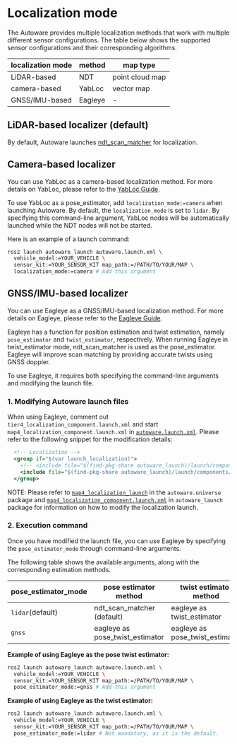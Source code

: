 # Localization mode

The Autoware provides multiple localization methods that work with multiple different sensor configurations.
The table below shows the supported sensor configurations and their corresponding algorithms.

| localization mode | method  | map type        |
| ----------------- | ------- | --------------- |
| LiDAR-based       | NDT     | point cloud map |
| camera-based      | YabLoc  | vector map      |
| GNSS/IMU-based    | Eagleye | -               |

## LiDAR-based localizer (default)

By default, Autoware launches [ndt_scan_matcher](https://github.com/autowarefoundation/autoware.universe/tree/main/localization/ndt_scan_matcher) for localization.

## Camera-based localizer

You can use YabLoc as a camera-based localization method. For more details on YabLoc, please refer to the [YabLoc Guide](yabloc-guide.md).

To use YabLoc as a pose_estimator, add `localization_mode:=camera` when launching Autoware.
By default, the `localization_mode` is set to `lidar`.
By specifying this command-line argument, YabLoc nodes will be automatically launched while the NDT nodes will not be started.

Here is an example of a launch command:

```bash
ros2 launch autoware_launch autoware.launch.xml \
  vehicle_model:=YOUR_VEHICLE \
  sensor_kit:=YOUR_SENSOR_KIT map_path:=/PATH/TO/YOUR/MAP \
  localization_mode:=camera # Add this argument
```

## GNSS/IMU-based localizer

You can use Eagleye as a GNSS/IMU-based localization method. For more details on Eagleye, please refer to the [Eagleye Guide](eagleye-guide.md).

Eagleye has a function for position estimation and twist estimation, namely `pose_estimator` and `twist_estimator`, respectively.
When running Eagleye in twist_estimator mode, ndt_scan_matcher is used as the pose_estimator.
Eagleye will improve scan matching by providing accurate twists using GNSS doppler.

To use Eagleye, it requires both specifying the command-line arguments and modifying the launch file.

### 1. Modifying Autoware launch files

When using Eagleye, comment out `tier4_localization_component.launch.xml` and start `map4_localization_component.launch.xml` in [`autoware.launch.xml`](https://github.com/autowarefoundation/autoware_launch/blob/main/autoware_launch/launch/autoware.launch.xml).
Please refer to the following snippet for the modification details:

```xml
  <!-- Localization -->
  <group if="$(var launch_localization)">
    <!-- <include file="$(find-pkg-share autoware_launch)/launch/components/tier4_localization_component.launch.xml"/> -->
    <include file="$(find-pkg-share autoware_launch)/launch/components/map4_localization_component.launch.xml"/>
  </group>
```

NOTE: Please refer to [`map4_localization_launch`](https://github.com/autowarefoundation/autoware.universe/tree/main/launch/map4_localization_launch) in the `autoware.universe` package and [`map4_localization_component.launch.xml`](https://github.com/autowarefoundation/autoware_launch/blob/main/autoware_launch/launch/components/map4_localization_component.launch.xml) in `autoware_launch` package for information on how to modify the localization launch.

### 2. Execution command

Once you have modified the launch file, you can use Eagleye by specifying the `pose_estimator_mode` through command-line arguments.

The following table shows the available arguments, along with the corresponding estimation methods.

| pose_estimator_mode | pose estimator method           | twist estimator method          |
| ------------------- | ------------------------------- | ------------------------------- |
| `lidar`(default)    | ndt_scan_matcher (default)      | eagleye as twist_estimator      |
| `gnss`              | eagleye as pose_twist_estimator | eagleye as pose_twist_estimator |

**Example of using Eagleye as the pose twist estimator:**

```bash
ros2 launch autoware_launch autoware.launch.xml \
  vehicle_model:=YOUR_VEHICLE \
  sensor_kit:=YOUR_SENSOR_KIT map_path:=/PATH/TO/YOUR/MAP \
  pose_estimator_mode:=gnss # Add this argument
```

**Example of using Eagleye as the twist estimator:**

```bash
ros2 launch autoware_launch autoware.launch.xml \
  vehicle_model:=YOUR_VEHICLE \
  sensor_kit:=YOUR_SENSOR_KIT map_path:=/PATH/TO/YOUR/MAP \
  pose_estimator_mode:=lidar # Not mandatory, as it is the default.
```
